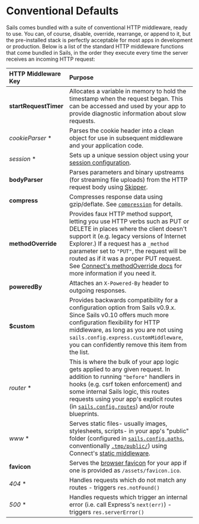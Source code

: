 # Conventional Defaults

Sails comes bundled with a suite of conventional HTTP middleware, ready to use.  You can, of course, disable, override, rearrange, or append to it, but the pre-installed stack is perfectly acceptable for most apps in development or production.  Below is a list of the standard HTTP middleware functions that come bundled in Sails, in the order they execute every time the server receives an incoming HTTP request:

 HTTP Middleware Key       | Purpose
 :------------------------ |:------------
 **startRequestTimer**     | Allocates a variable in memory to hold the timestamp when the request began.  This can be accessed and used by your app to provide diagnostic information about slow requests.
 _cookieParser_ *          | Parses the cookie header into a clean object for use in subsequent middleware and your application code.
 _session_ *               | Sets up a unique session object using your [session configuration](http://sailsjs.org/documentation/reference/sails.config/sails.config.session.html).
 **bodyParser**            | Parses parameters and binary upstreams (for streaming file uploads) from the HTTP request body using [Skipper](https://github.com/balderdashy/skipper).
 **compress**              | Compresses response data using gzip/deflate. See [`compression`](https://github.com/expressjs/compression) for details.
 **methodOverride**        | Provides faux HTTP method support, letting you use HTTP verbs such as PUT or DELETE in places where the client doesn't support it (e.g. legacy versions of Internet Explorer.)  If a request has a `_method` parameter set to `"PUT"`, the request will be routed as if it was a proper PUT request.  See [Connect's methodOverride docs](http://www.senchalabs.org/connect/methodOverride.html) for more information if you need it.
 **poweredBy**             | Attaches an `X-Powered-By` header to outgoing responses.
 **$custom**               | Provides backwards compatibility for a configuration option from Sails v0.9.x.  Since Sails v0.10 offers much more configuration flexibility for HTTP middleware, as long as you are not using `sails.config.express.customMiddleware`, you can confidently remove this item from the list.
 _router_ *                | This is where the bulk of your app logic gets applied to any given request.  In addition to running `"before"` handlers in hooks (e.g. csrf token enforcement) and some internal Sails logic, this routes requests using your app's explicit routes (in [`sails.config.routes`](http://sailsjs.org/documentation/reference/sails.config/sails.config.routes.html)) and/or route blueprints.
 _www_ *                   | Serves static files- usually images, stylesheets, scripts- in your app's "public" folder (configured in [`sails.config.paths`](https://github.com/balderdashy/sails-docs/blob/master/PAGE_NEEDED.md), conventionally [`.tmp/public/`](https://github.com/balderdashy/sails-docs/blob/master/PAGE_NEEDED.md)) using Connect's [static middleware](http://www.senchalabs.org/connect/static.html).
 **favicon**               | Serves the [browser favicon](http://en.wikipedia.org/wiki/Favicon) for your app if one is provided as `/assets/favicon.ico`.
 _404_ *                   | Handles requests which do not match any routes - triggers `res.notFound()`  <!-- technically, this emits the `router:request:404` event)  -->
 _500_ *                   | Handles requests which trigger an internal error (i.e. call Express's `next(err)`)  - triggers `res.serverError()` <!-- technically, this emits the `router:request:500` event)  -->

<docmeta name="displayName" value="Conventional Defaults">
